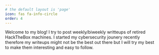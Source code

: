 ```yaml
---
# the default layout is 'page'
icon: fas fa-info-circle
order: 4
---
```


Welcome to my blog! I try to post weekly/biweekly writteups of retired HackTheBox machines. I started my cybersecurity jounery recently therefore my writeups might not be the best out there but I will try my best to make them interesting and easy to follow. 